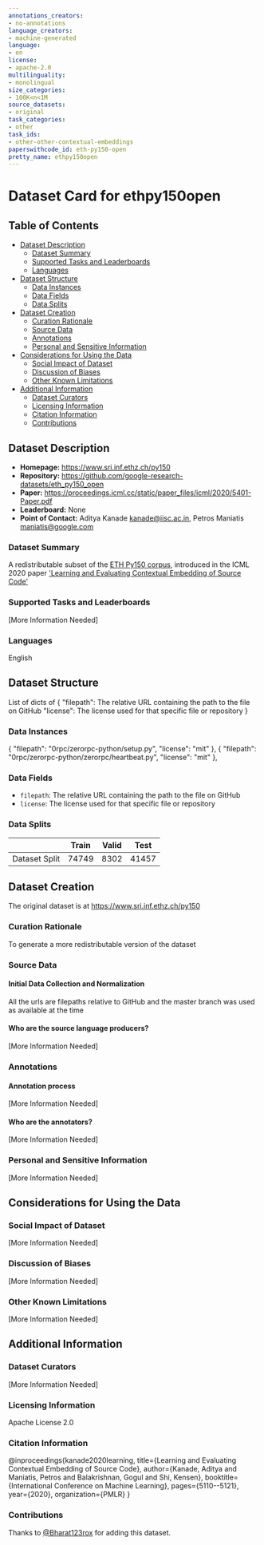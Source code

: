 ```yaml
---
annotations_creators:
- no-annotations
language_creators:
- machine-generated
language:
- en
license:
- apache-2.0
multilinguality:
- monolingual
size_categories:
- 100K<n<1M
source_datasets:
- original
task_categories:
- other
task_ids:
- other-other-contextual-embeddings
paperswithcode_id: eth-py150-open
pretty_name: ethpy150open
---
```


# Dataset Card for ethpy150open

## Table of Contents
- [Dataset Description](#dataset-description)
  - [Dataset Summary](#dataset-summary)
  - [Supported Tasks and Leaderboards](#supported-tasks-and-leaderboards)
  - [Languages](#languages)
- [Dataset Structure](#dataset-structure)
  - [Data Instances](#data-instances)
  - [Data Fields](#data-fields)
  - [Data Splits](#data-splits)
- [Dataset Creation](#dataset-creation)
  - [Curation Rationale](#curation-rationale)
  - [Source Data](#source-data)
  - [Annotations](#annotations)
  - [Personal and Sensitive Information](#personal-and-sensitive-information)
- [Considerations for Using the Data](#considerations-for-using-the-data)
  - [Social Impact of Dataset](#social-impact-of-dataset)
  - [Discussion of Biases](#discussion-of-biases)
  - [Other Known Limitations](#other-known-limitations)
- [Additional Information](#additional-information)
  - [Dataset Curators](#dataset-curators)
  - [Licensing Information](#licensing-information)
  - [Citation Information](#citation-information)
  - [Contributions](#contributions)

## Dataset Description

- **Homepage:** https://www.sri.inf.ethz.ch/py150
- **Repository:** https://github.com/google-research-datasets/eth_py150_open
- **Paper:** https://proceedings.icml.cc/static/paper_files/icml/2020/5401-Paper.pdf
- **Leaderboard:** None
- **Point of Contact:** Aditya Kanade <kanade@iisc.ac.in>, Petros Maniatis <maniatis@google.com> 

### Dataset Summary

A redistributable subset of the [ETH Py150 corpus](https://www.sri.inf.ethz.ch/py150), introduced in the ICML 2020 paper ['Learning and Evaluating Contextual Embedding of Source Code'](https://proceedings.icml.cc/static/paper_files/icml/2020/5401-Paper.pdf)

### Supported Tasks and Leaderboards

[More Information Needed]

### Languages

English

## Dataset Structure
List of dicts of
  {
    "filepath": The relative URL containing the path to the file on GitHub
    "license": The license used for that specific file or repository
  }

### Data Instances

{
  "filepath": "0rpc/zerorpc-python/setup.py",
  "license": "mit"
},
{
  "filepath": "0rpc/zerorpc-python/zerorpc/heartbeat.py",
  "license": "mit"
},

### Data Fields

- `filepath`: The relative URL containing the path to the file on GitHub
- `license`: The license used for that specific file or repository

### Data Splits

|                            | Train   | Valid | Test  |
| -----                      | ------- | ----- | ----- |
| Dataset Split              | 74749   | 8302  | 41457 |

## Dataset Creation
The original dataset is at https://www.sri.inf.ethz.ch/py150
### Curation Rationale

To generate a more redistributable version of the dataset

### Source Data

#### Initial Data Collection and Normalization

All the urls are filepaths relative to GitHub and the master branch was used as available at the time

#### Who are the source language producers?

[More Information Needed]

### Annotations

#### Annotation process

[More Information Needed]

#### Who are the annotators?

[More Information Needed]

### Personal and Sensitive Information

[More Information Needed]

## Considerations for Using the Data

### Social Impact of Dataset

[More Information Needed]

### Discussion of Biases

[More Information Needed]

### Other Known Limitations

[More Information Needed]

## Additional Information

### Dataset Curators

[More Information Needed]

### Licensing Information

Apache License 2.0

### Citation Information

@inproceedings{kanade2020learning,
  title={Learning and Evaluating Contextual Embedding of Source Code},
  author={Kanade, Aditya and Maniatis, Petros and Balakrishnan, Gogul and Shi, Kensen},
  booktitle={International Conference on Machine Learning},
  pages={5110--5121},
  year={2020},
  organization={PMLR}
}

### Contributions

Thanks to [@Bharat123rox](https://github.com/Bharat123rox) for adding this dataset.
